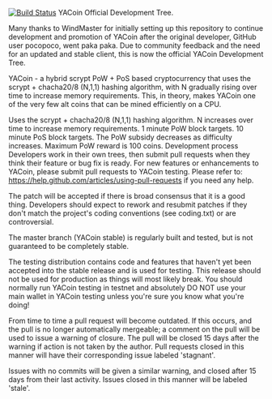 [![Build Status](https://travis-ci.org/yacoin/yacoin.svg?branch=master)](https://travis-ci.org/yacoin/yacoin)
YACoin Official Development Tree.

Many thanks to WindMaster for initially setting up this repository to continue development and promotion of YACoin after the original developer, GitHub user pocopoco, went paka paka. Due to community feedback and the need for an updated and stable client, this is now the official YACoin Development Tree.

YACoin - a hybrid scrypt PoW + PoS based cryptocurrency that uses the scrypt + chacha20/8 (N,1,1) hashing algorithm, with N gradually rising over time to increase memory requirements. This, in theory, makes YACoin one of the very few alt coins that can be mined efficiently on a CPU.

Uses the scrypt + chacha20/8 (N,1,1) hashing algorithm.
N increases over time to increase memory requirements.
1 minute PoW block targets.
10 minute PoS block targets.
The PoW subsidy decreases as difficulty increases.
Maximum PoW reward is 100 coins.
Development process
Developers work in their own trees, then submit pull requests when they think their feature or bug fix is ready. For new features or enhancements to YACoin, please submit pull requests to YACoin testing. Please refer to: https://help.github.com/articles/using-pull-requests if you need any help.

The patch will be accepted if there is broad consensus that it is a good thing. Developers should expect to rework and resubmit patches if they don't match the project's coding conventions (see coding.txt) or are controversial.

The master branch (YACoin stable) is regularly built and tested, but is not guaranteed to be completely stable.

The testing distribution contains code and features that haven't yet been accepted into the stable release and is used for testing. This release should not be used for production as things will most likely break. You should normally run YACoin testing in testnet and absolutely DO NOT use your main wallet in YACoin testing unless you're sure you know what you're doing!

From time to time a pull request will become outdated. If this occurs, and the pull is no longer automatically mergeable; a comment on the pull will be used to issue a warning of closure. The pull will be closed 15 days after the warning if action is not taken by the author. Pull requests closed in this manner will have their corresponding issue labeled 'stagnant'.

Issues with no commits will be given a similar warning, and closed after 15 days from their last activity. Issues closed in this manner will be labeled 'stale'.
